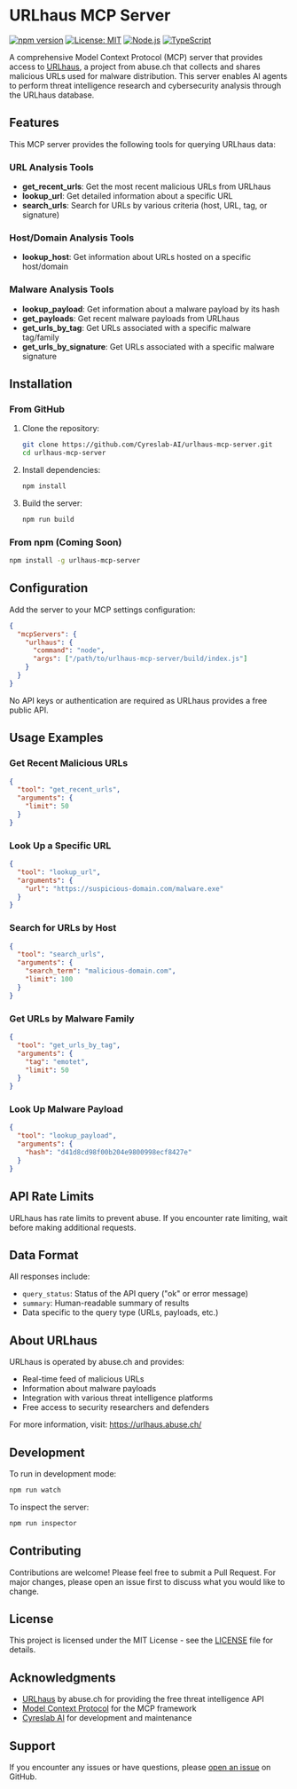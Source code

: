 # URLhaus MCP Server

[![npm version](https://badge.fury.io/js/urlhaus-mcp-server.svg)](https://badge.fury.io/js/urlhaus-mcp-server)
[![License: MIT](https://img.shields.io/badge/License-MIT-yellow.svg)](https://opensource.org/licenses/MIT)
[![Node.js](https://img.shields.io/badge/Node.js-18%2B-green.svg)](https://nodejs.org/)
[![TypeScript](https://img.shields.io/badge/TypeScript-5.0-blue.svg)](https://www.typescriptlang.org/)

A comprehensive Model Context Protocol (MCP) server that provides access to [URLhaus](https://urlhaus.abuse.ch/), a project from abuse.ch that collects and shares malicious URLs used for malware distribution. This server enables AI agents to perform threat intelligence research and cybersecurity analysis through the URLhaus database.

## Features

This MCP server provides the following tools for querying URLhaus data:

### URL Analysis Tools
- **get_recent_urls**: Get the most recent malicious URLs from URLhaus
- **lookup_url**: Get detailed information about a specific URL
- **search_urls**: Search for URLs by various criteria (host, URL, tag, or signature)

### Host/Domain Analysis Tools
- **lookup_host**: Get information about URLs hosted on a specific host/domain

### Malware Analysis Tools
- **lookup_payload**: Get information about a malware payload by its hash
- **get_payloads**: Get recent malware payloads from URLhaus
- **get_urls_by_tag**: Get URLs associated with a specific malware tag/family
- **get_urls_by_signature**: Get URLs associated with a specific malware signature

## Installation

### From GitHub

1. Clone the repository:
   ```bash
   git clone https://github.com/Cyreslab-AI/urlhaus-mcp-server.git
   cd urlhaus-mcp-server
   ```

2. Install dependencies:
   ```bash
   npm install
   ```

3. Build the server:
   ```bash
   npm run build
   ```

### From npm (Coming Soon)

```bash
npm install -g urlhaus-mcp-server
```

## Configuration

Add the server to your MCP settings configuration:

```json
{
  "mcpServers": {
    "urlhaus": {
      "command": "node",
      "args": ["/path/to/urlhaus-mcp-server/build/index.js"]
    }
  }
}
```

No API keys or authentication are required as URLhaus provides a free public API.

## Usage Examples

### Get Recent Malicious URLs
```json
{
  "tool": "get_recent_urls",
  "arguments": {
    "limit": 50
  }
}
```

### Look Up a Specific URL
```json
{
  "tool": "lookup_url",
  "arguments": {
    "url": "https://suspicious-domain.com/malware.exe"
  }
}
```

### Search for URLs by Host
```json
{
  "tool": "search_urls",
  "arguments": {
    "search_term": "malicious-domain.com",
    "limit": 100
  }
}
```

### Get URLs by Malware Family
```json
{
  "tool": "get_urls_by_tag",
  "arguments": {
    "tag": "emotet",
    "limit": 50
  }
}
```

### Look Up Malware Payload
```json
{
  "tool": "lookup_payload",
  "arguments": {
    "hash": "d41d8cd98f00b204e9800998ecf8427e"
  }
}
```

## API Rate Limits

URLhaus has rate limits to prevent abuse. If you encounter rate limiting, wait before making additional requests.

## Data Format

All responses include:
- `query_status`: Status of the API query ("ok" or error message)
- `summary`: Human-readable summary of results
- Data specific to the query type (URLs, payloads, etc.)

## About URLhaus

URLhaus is operated by abuse.ch and provides:
- Real-time feed of malicious URLs
- Information about malware payloads
- Integration with various threat intelligence platforms
- Free access to security researchers and defenders

For more information, visit: https://urlhaus.abuse.ch/

## Development

To run in development mode:
```bash
npm run watch
```

To inspect the server:
```bash
npm run inspector
```

## Contributing

Contributions are welcome! Please feel free to submit a Pull Request. For major changes, please open an issue first to discuss what you would like to change.

## License

This project is licensed under the MIT License - see the [LICENSE](LICENSE) file for details.

## Acknowledgments

- [URLhaus](https://urlhaus.abuse.ch/) by abuse.ch for providing the free threat intelligence API
- [Model Context Protocol](https://modelcontextprotocol.io/) for the MCP framework
- [Cyreslab AI](https://github.com/Cyreslab-AI) for development and maintenance

## Support

If you encounter any issues or have questions, please [open an issue](https://github.com/Cyreslab-AI/urlhaus-mcp-server/issues) on GitHub.
